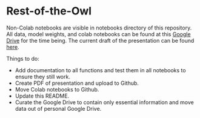 # Rest-of-the-Owl

Non-Colab notebooks are visible in notebooks directory of this repository. All data, model weights, and colab notebooks can be found at this [Google Drive](https://drive.google.com/drive/folders/1G_lOUjNFyL0Vx2cLZQDXYWASLBHe4jL8?usp=share_link) for the time being. The current draft of the presentation can be found [here](https://docs.google.com/presentation/d/1bw1ivyi-PK-g4p3Tn5eHXXpfb9wErUO58FC-7fqH3A4/edit#slide=id.g207a982db38_0_58).

Things to do:
<ul>
  <li>Add documentation to all functions and test them in all notebooks to ensure they still work.</li>
  <li>Create PDF of presentation and upload to Github.</li>
  <li>Move Colab notebooks to Github.</li>
  <li>Update this README.</li>
  <li>Curate the Google Drive to contain only essential information and move data out of personal Google Drive.</li>
</ul>
  
